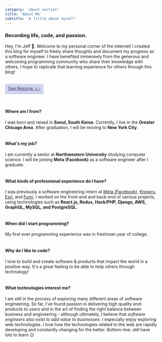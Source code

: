 ```yaml
---
category: 'about section'
title: 'About Me'
subtitle: 'A little about myself'
---
```



### Recording life, code, and passion.

Hey, I'm Jeff 👋. Welcome to my personal corner of the internet! I created this blog for myself to freely share thoughts and document my progress as a software engineer. I have benefited immensely from the generous and welcoming programming community who share their knowledge with others. I hope to replicate that learning experience for others through this blog!

<br />
<div style="display: flex; align-items: center; margin-bottom: 12px;">
    <a href="/resume" style="background: #d0d5ed; padding: 5px 10px 5px 10px; border-radius: 0.25rem; color: #3d366a;">See Resume &nbsp;👉</a>
</div>
<br />


#### Where am I from?

I was born and raised in **Seoul, South Korea**. Currently, I live in the **Greater Chicago Area**. After graduation, I will be moving to **New York City**.
<br></br>

#### What's my job?

I am currently a senior at **Northwestern University** studying computer science. I will be joining **Meta (Facebook)** as a software engineer after I graduate.
<br></br>

#### What kinds of professional experience do I have?

I was previously a software engineering intern at [Meta (Facebook)](https://www.faebook.com), [Knowru](https://www.knowru.com), [Esri](https://www.esri.com/en-us/home), and [Fumi](https://fumi.co.kr/main/home/home). I worked on the front-end and back-end of various projects, using technologies such as **React.js, Redux, Hack/PHP, Django, AWS, GraphQL, MySQL, and PostgreSQL**.
<br></br>

#### When did I start programming?

My first ever programming experience was in freshman year of college.
<br></br>

#### Why do I like to code?

I love to build and create software & products that impact the world in a positive way. It's a great feeling to be able to help others through technology!
<br></br>

#### What technologies interest me?

I am still in the process of exploring many different areas of software engineering. So far, I've found passion in delivering high quality end-products to users and in the art of finding the right balance between business and engineering - although ultimately, I believe that *software engineers also exist to add value to businesses*.
I especially enjoy exploring web technologies. I love how the technologies related to the web are rapidly developing and constantly changing for the better. Bottom-line: still have lots to learn 😉

